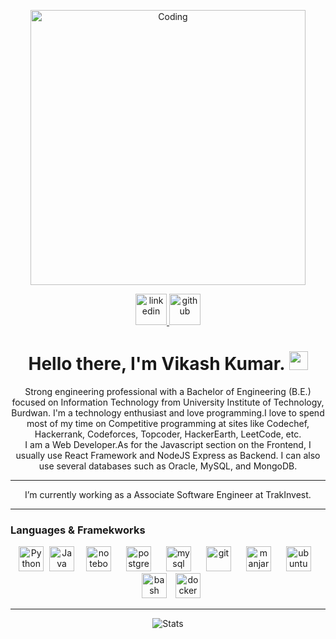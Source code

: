 
<p align="center">
	<img title="Coding" src="https://media.giphy.com/media/WUTywPPYZpdDChyBaZ/giphy.gif" width=440>
</p>

<p align="center">
	<a href="https://www.linkedin.com/in/kr-viku/">
        	<img alt="linkedin" src="https://i.imgur.com/wcvwfoZ.png" height=50>
	</a>
	<a href="https://github.com/kr-viku">
        	<img alt="github" src="https://i.imgur.com/gnDF5oQ.png" height=50>
	</a>
</p>

<h1 align='center'> 
    Hello there, I'm Vikash Kumar. 
    <img src = "https://dazelpro.com/assets/images/wave.gif" width = "30px">
</h1>
<p align='center'>
  Strong engineering professional with a Bachelor of Engineering (B.E.) focused on Information Technology from University Institute of Technology, Burdwan.
I'm a technology enthusiast and love programming.I love to spend most of my time on Competitive programming at sites like Codechef, Hackerrank, Codeforces, Topcoder, HackerEarth, LeetCode, etc.
<br>
I am a Web Developer.As for the Javascript section on the Frontend, I usually use React Framework and NodeJS Express as Backend. I can also use several databases such as Oracle, MySQL, and MongoDB.
</p>

--------

<p align='center'> 
  I’m currently working as a Associate Software Engineer at TrakInvest.
</p>

--------
	
### Languages & Framekworks


<p align="center">
	<img title="Python" src="https://i.imgur.com/kYqNRW2.png" height="40"/>
 	<img title="Java" src="https://i.imgur.com/LDa5yPp.png" height="40" hspace="5"/>
	<img src="https://i.imgur.com/7pTyNw5.png" alt="notebook" height="40" hspace="10"/>
	<img src="https://i.imgur.com/DRtznPB.png" alt="postgres" height="40" hspace="10"/>
	<img src="https://i.imgur.com/DG1ai5x.png" alt="mysql" height="40" hspace="10"/>
 	<img src="https://i.imgur.com/2f8ghU7.png" alt="git" height="40" hspace="10"/>
	<img src="https://i.imgur.com/ZjwYyO4.png" alt="manjaro" height="40" hspace="10"/>
	<img src="https://i.imgur.com/wiYdaql.png" alt="ubuntu" height="40" hspace="10"/>
	<img src="https://i.imgur.com/8ChUMCl.png" alt="bash" height="40" hspace="10"/>
	<img src="https://i.imgur.com/O1dfbU2.png" alt="docker" height="40"/>
</p>

--------
<p align="center">
  <img title="Stats" src="https://github-readme-stats.vercel.app/api?username=bexxmodd&show_icons=true&theme=synthwave"/>
</p>

<!--
**kr-viku/kr-viku** is a ✨ _special_ ✨ repository because its `README.md` (this file) appears on your GitHub profile.

Here are some ideas to get you started:

- 🔭 I’m currently working on ...
- 🌱 I’m currently learning ...
- 👯 I’m looking to collaborate on ...
- 🤔 I’m looking for help with ...
- 💬 Ask me about ...
- 📫 How to reach me: ...
- 😄 Pronouns: ...
- ⚡ Fun fact: ...
-->
